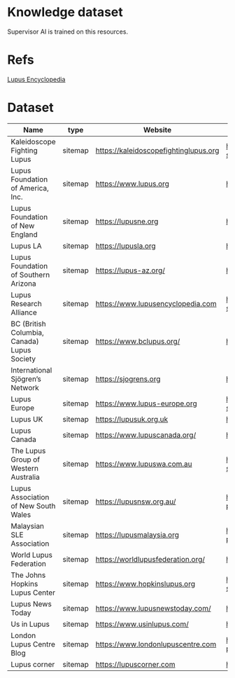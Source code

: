 # Knowledge dataset

Supervisor AI is trained on this resources.

# Refs
[Lupus Encyclopedia](https://www.lupusencyclopedia.com/patient-resources/)

# Dataset

| Name | type | Website | Sitemap |
| ---  | ---  | ---     | ---     |
| Kaleidoscope Fighting Lupus | sitemap | https://kaleidoscopefightinglupus.org | https://kaleidoscopefightinglupus.org/post-sitemap.xml|
| Lupus Foundation of America, Inc.| sitemap | https://www.lupus.org | https://www.lupus.org/sitemap.xml |
| Lupus Foundation of New England  | sitemap |  https://lupusne.org | https://lupusne.org/page-sitemap.xml |
| Lupus LA | sitemap | https://lupusla.org | https://lupusla.org/post-sitemap.xml | 
| Lupus Foundation of Southern Arizona | sitemap |  https://lupus-az.org/ | https://lupus-az.org/page-sitemap.xml |
| Lupus Research Alliance | sitemap |  https://www.lupusencyclopedia.com | https://www.lupusresearch.org/post-sitemap.xml |
| BC (British Columbia, Canada) Lupus Society | sitemap | https://www.bclupus.org/ | https://www.bclupus.org/sitemap.xml |
| International Sjögren’s Network | sitemap | https://sjogrens.org | https://sjogrens.org/sitemap.xml |
| Lupus Europe | sitemap | https://www.lupus-europe.org | https://www.lupus-europe.org/post-sitemap.xml |
| Lupus UK | sitemap | https://lupusuk.org.uk | https://lupusuk.org.uk/post-sitemap.xml | 
| Lupus Canada | sitemap | https://www.lupuscanada.org/ | https://www.lupuscanada.org/ | https://www.lupuscanada.org/post-sitemap1.xml |
| The Lupus Group of Western Australia | sitemap | https://www.lupuswa.com.au | https://www.lupuswa.com.au/post-sitemap.xml | 
| Lupus Association of New South Wales | sitemap | https://lupusnsw.org.au/ | https://lupusnsw.org.au/wp-sitemap-posts-post-1.xml | 
| Malaysian SLE Association | sitemap | https://lupusmalaysia.org | https://lupusmalaysia.org/wp-sitemap-posts-post-1.xml | 
| World Lupus Federation | sitemap | https://worldlupusfederation.org/ | https://worldlupusfederation.org/ | https://worldlupusfederation.org/sitemap-1.xml | 
| The Johns Hopkins Lupus Center | sitemap | https://www.hopkinslupus.org | https://www.hopkinslupus.org/page-sitemap.xml | 
| Lupus News Today | sitemap | https://www.lupusnewstoday.com/ | https://www.lupusnewstoday.com/ | https://lupusnewstoday.com/sitemap-posttype-post.2024.xml |
| Us in Lupus | sitemap | https://www.usinlupus.com/ | https://www.usinlupus.com/sitemap.xml | 
| London Lupus Centre Blog | sitemap | https://www.londonlupuscentre.com |https://www.londonlupuscentre.com/blog-posts-sitemap.xml |
| Lupus corner | sitemap | https://lupuscorner.com | https://lupuscorner.com/page-sitemap.xml | 